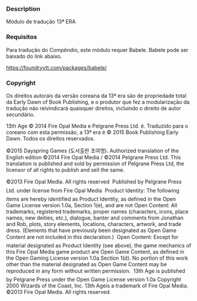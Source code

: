 ### Description
Módulo de tradução 13ª ERA

### Requisitos
Para tradução do Compêndio, este módulo requer Babele. Babele pode ser baixado do link abaixo.

https://foundryvtt.com/packages/babele/

### Copyright
Os direitos autorais da versão coreana da 13ª era são de propriedade total da Early Dawn of Book Publishing, e o produtor que fez a modularização da tradução não reivindicará quaisquer direitos, incluindo o direito de autor secundário.

13th Age © 2014 Fire Opal Media e Pelgrane Press Ltd. é. Traduzido para o coreano com esta permissão, a 13ª era é © 2015 Book Publishing Early Dawn. Todos os direitos reservados.

©2015 Dayspring Games (도서출판 초여명). Authorized translation of the English edition ©2014 Fire Opal Media / ©2014 Pelgrane Press Ltd. This translation is published and sold by permission of Pelgrane Press Ltd, the licensor of all rights to publish and sell the same.

©2013 Fire Opal Media. All rights reserved  Published by Pelgrane Press Ltd. under license from Fire Opal Media  Product Identity: The following items are hereby identified as Product Identity, as defined in the Open Game License version 1.0a, Section 1(e), and are not Open Content: All trademarks, registered trademarks, proper names (characters, icons, place names, new deities, etc.), dialogue, banter and comments from Jonathan and Rob, plots, story elements, locations, characters, artwork, and trade dress. (Elements that have previously been designated as Open Game Content are not included in this declaration.)  Open Content: Except for material designated as Product Identity (see above), the game mechanics of this Fire Opal Media game product are Open Game Content, as defined in the Open Gaming License version 1.0a Section 1(d). No portion of this work other than the material designated as Open Game Content may be reproduced in any form without written permission.  13th Age is published by Pelgrane Press under the Open Game License version 1.0a Copyright 2000 Wizards of the Coast, Inc. 13th Ageis a trademark of Fire Opal Media. ©2013 Fire Opal Media. All rights reserved.